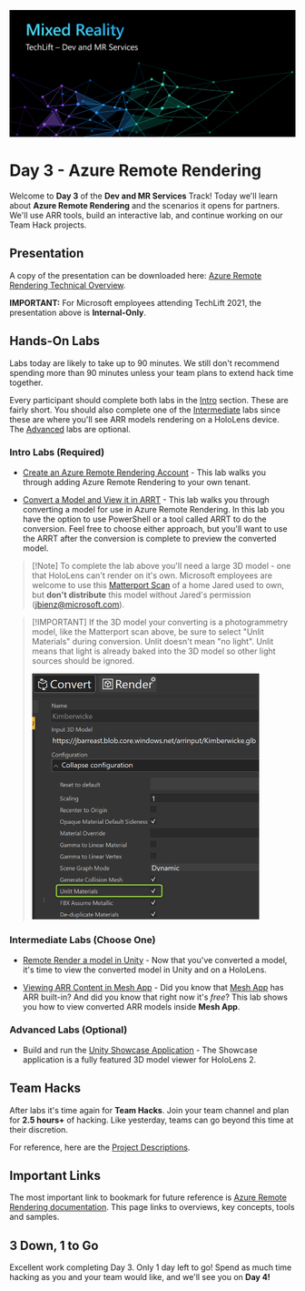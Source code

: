 ![Dev Track Banner](Images/MRTL-DevBanner.png)

# Day 3 - Azure Remote Rendering

Welcome to **Day 3** of the **Dev and MR Services** Track! Today we'll learn about **Azure Remote Rendering** and the scenarios it opens for  partners. We'll use ARR tools, build an interactive lab, and continue working on our Team Hack projects.

## Presentation

A copy of the presentation can be downloaded here: [Azure Remote Rendering Technical Overview](https://microsoft.sharepoint.com/:p:/t/MRTechLift/ERdFiZsHTWNBnGlOus1ktlgBS9iWa_pYNPZ2KdDse_lLFw?e=2SQMpV).

**IMPORTANT:** For Microsoft employees attending TechLift 2021, the presentation above is **Internal-Only**.

## Hands-On Labs

Labs today are likely to take up to 90 minutes. We still don't recommend spending more than 90 minutes unless your team plans to extend hack time together.

Every participant should complete both labs in the [Intro](#intro-labs-required) section. These are fairly short. You should also complete one of the [Intermediate](#intermediate-labs-choose-one) labs since these are where you'll see ARR models rendering on a HoloLens device. The [Advanced](#advanced-labs-optional) labs are optional.

### Intro Labs (Required)

- [Create an Azure Remote Rendering Account](https://docs.microsoft.com/en-us/azure/remote-rendering/how-tos/create-an-account) - This lab walks you through adding Azure Remote Rendering to your own tenant.

- [Convert a Model and View it in ARRT](https://docs.microsoft.com/en-us/azure/remote-rendering/quickstarts/convert-model) - This lab walks you through converting a model for use in Azure Remote Rendering. In this lab you have the option to use PowerShell or a tool called ARRT to do the conversion. Feel free to choose either approach, but you'll want to use the ARRT after the conversion is complete to preview the converted model.

> [!Note] To complete the lab above you'll need a large 3D model - one that HoloLens can't render on it's own. Microsoft employees are welcome to use this [Matterport Scan](https://microsoft-my.sharepoint.com/:u:/p/jbienz/ERZVgYBp7FBCgcUCoUctNgQBkjqA40r3IHuFg6m4mJNSmw?e=2XI4Q9) of a home Jared used to own, but **don't distribute** this model without Jared's permission ([jbienz@microsoft.com](mailto:jbienz@microsoft.com)).

> [!IMPORTANT] If the 3D model your converting is a photogrammetry model, like the Matterport scan above, be sure to select "Unlit Materials" during conversion. Unlit doesn't mean "no light". Unlit means that light is already baked into the 3D model so other light sources should be ignored.
> 
><img src="Images/ARRTUnlit.png" width=400>

### Intermediate Labs (Choose One)

- [Remote Render a model in Unity](https://docs.microsoft.com/en-us/azure/remote-rendering/quickstarts/render-model) - Now that you've converted a model, it's time to view the converted model in Unity and on a HoloLens.

- [Viewing ARR Content in Mesh App](https://docs.microsoft.com/en-us/mesh/mesh-app/use-mesh/arr-content) - Did you know that [Mesh App](https://www.microsoft.com/en-us/p/microsoft-mesh-app-preview/9p64lj74ngw0?rtc=1) has ARR built-in? And did you know that right now it's *free*? This lab shows you how to view converted ARR models inside **Mesh App**.

### Advanced Labs (Optional)

- Build and run the [Unity Showcase Application](https://docs.microsoft.com/en-us/azure/remote-rendering/samples/showcase-app) - The Showcase application is a fully featured 3D model viewer for HoloLens 2.

## Team Hacks

After labs it's time again for **Team Hacks**. Join your team channel and plan for **2.5 hours+** of hacking. Like yesterday, teams can go beyond this time at their discretion.

For reference, here are the [Project Descriptions](projects.md).

## Important Links

The most important link to bookmark for future reference is [Azure Remote Rendering documentation](https://docs.microsoft.com/en-us/azure/remote-rendering/). This page links to overviews, key concepts, tools and samples.

## 3 Down, 1 to Go

Excellent work completing Day 3. Only 1 day left to go! Spend as much time hacking as you and your team would like, and we'll see you on **Day 4!**
